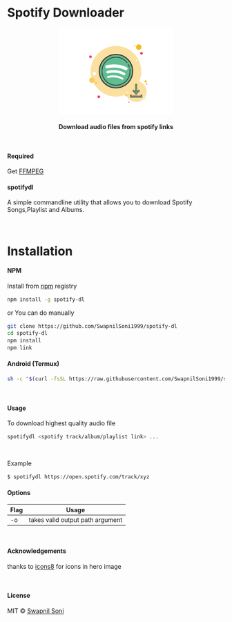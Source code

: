# Spotify Downloader 
<p align="center">
  <img src="./hero.png" height="200px"/>
  <br><br>
  <b>Download audio files from spotify links</b>
  <br>
</p>

&nbsp;

#### Required
Get [FFMPEG](https://ffmpeg.org/download.html)

#### spotifydl

A simple commandline utility that allows you to download Spotify Songs,Playlist and Albums.


&nbsp;

# Installation

#### NPM

Install from [npm](https://www.npmjs.com/package/spotify-dl) registry

```sh
npm install -g spotify-dl
```
or You can do manually
```sh
git clone https://github.com/SwapnilSoni1999/spotify-dl
cd spotify-dl
npm install
npm link
```

#### Android (Termux)

```sh
sh -c "$(curl -fsSL https://raw.githubusercontent.com/SwapnilSoni1999/spotify-dl/master/tools/termux.sh)"
```

&nbsp;



#### Usage

To download highest quality audio file
```sh
spotifydl <spotify track/album/playlist link> ...
```

&nbsp;

Example
```sh
$ spotifydl https://open.spotify.com/track/xyz

```

#### Options
| Flag | Usage | 
| ------ | ------ | 
| -o | takes valid output path argument | 

&nbsp;

#### Acknowledgements

thanks to [icons8](https://icons8.com) for icons in hero image

&nbsp;

#### License

MIT © [Swapnil Soni](https://github.com/SwapnilSoni1999)
